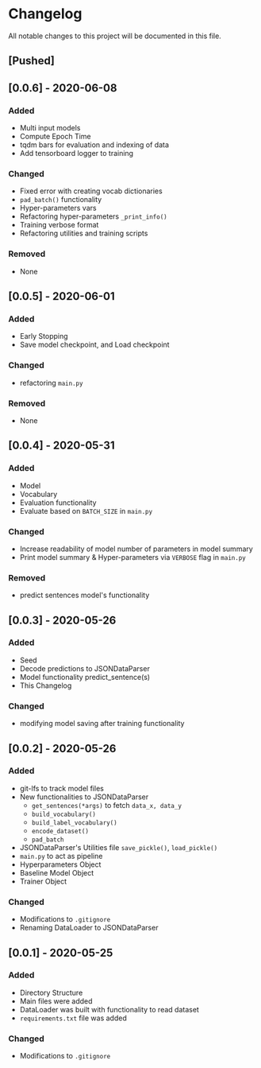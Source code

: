 # Changelog

All notable changes to this project will be documented in this file.

## [Pushed]

## [0.0.6] - 2020-06-08

### Added

- Multi input models
- Compute Epoch Time
- tqdm bars for evaluation and indexing of data
- Add tensorboard logger to training 

### Changed

- Fixed error with creating vocab dictionaries
- `pad_batch()` functionality
- Hyper-parameters vars
- Refactoring hyper-parameters `_print_info()`
- Training verbose format
- Refactoring utilities and training scripts

### Removed

- None

## [0.0.5] - 2020-06-01

### Added

- Early Stopping
- Save model checkpoint, and Load checkpoint

### Changed

- refactoring `main.py`

### Removed

- None

## [0.0.4] - 2020-05-31

### Added

- Model
- Vocabulary
- Evaluation functionality
- Evaluate based on `BATCH_SIZE` in `main.py`

### Changed

- Increase readability of model number of parameters in model summary
- Print model summary & Hyper-parameters via `VERBOSE` flag in `main.py`

### Removed

- predict sentences model's functionality

## [0.0.3] - 2020-05-26

### Added

- Seed
- Decode predictions to JSONDataParser
- Model functionality predict_sentence(s)
- This Changelog

### Changed

- modifying model saving after training functionality

## [0.0.2] - 2020-05-26

### Added

- git-lfs to track model files
- New functionalities to JSONDataParser
  - `get_sentences(*args)` to fetch `data_x, data_y`
  - `build_vocabulary()`
  - `build_label_vocabulary()`
  - `encode_dataset()`
  - `pad_batch`
- JSONDataParser's Utilities file `save_pickle()`, `load_pickle()`
- `main.py` to act as pipeline
- Hyperparameters Object
- Baseline Model Object
- Trainer Object

### Changed

- Modifications to `.gitignore`
- Renaming DataLoader to JSONDataParser

## [0.0.1] - 2020-05-25

### Added

- Directory Structure
- Main files were added
- DataLoader was built with functionality to read dataset
- `requirements.txt` file was added

### Changed

- Modifications to `.gitignore`

